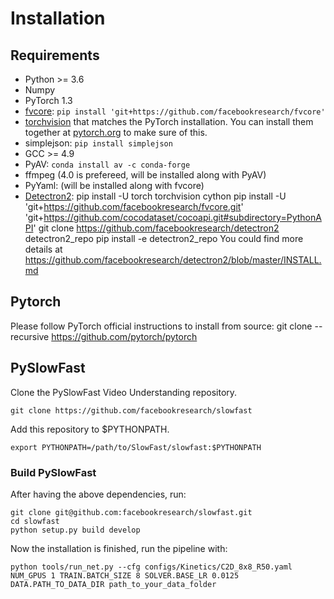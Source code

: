 # Installation

## Requirements
- Python >= 3.6
- Numpy
- PyTorch 1.3
- [fvcore](https://github.com/facebookresearch/fvcore/): `pip install 'git+https://github.com/facebookresearch/fvcore'`
- [torchvision](https://github.com/pytorch/vision/) that matches the PyTorch installation.
  You can install them together at [pytorch.org](https://pytorch.org) to make sure of this.
- simplejson: `pip install simplejson`
- GCC >= 4.9
- PyAV: `conda install av -c conda-forge`
- ffmpeg (4.0 is prefereed, will be installed along with PyAV)
- PyYaml: (will be installed along with fvcore)
- [Detectron2](https://github.com/facebookresearch/detectron2): 
    pip install -U torch torchvision cython
    pip install -U 'git+https://github.com/facebookresearch/fvcore.git' 'git+https://github.com/cocodataset/cocoapi.git#subdirectory=PythonAPI'
    git clone https://github.com/facebookresearch/detectron2 detectron2_repo
    pip install -e detectron2_repo
    You could find more details at https://github.com/facebookresearch/detectron2/blob/master/INSTALL.md


## Pytorch
Please follow PyTorch official instructions to install from source:
git clone --recursive https://github.com/pytorch/pytorch

## PySlowFast

Clone the PySlowFast Video Understanding repository.
```
git clone https://github.com/facebookresearch/slowfast
```

Add this repository to $PYTHONPATH.
```
export PYTHONPATH=/path/to/SlowFast/slowfast:$PYTHONPATH
```

### Build PySlowFast

After having the above dependencies, run:
```
git clone git@github.com:facebookresearch/slowfast.git
cd slowfast
python setup.py build develop
```

Now the installation is finished, run the pipeline with:
```
python tools/run_net.py --cfg configs/Kinetics/C2D_8x8_R50.yaml NUM_GPUS 1 TRAIN.BATCH_SIZE 8 SOLVER.BASE_LR 0.0125 DATA.PATH_TO_DATA_DIR path_to_your_data_folder
```
